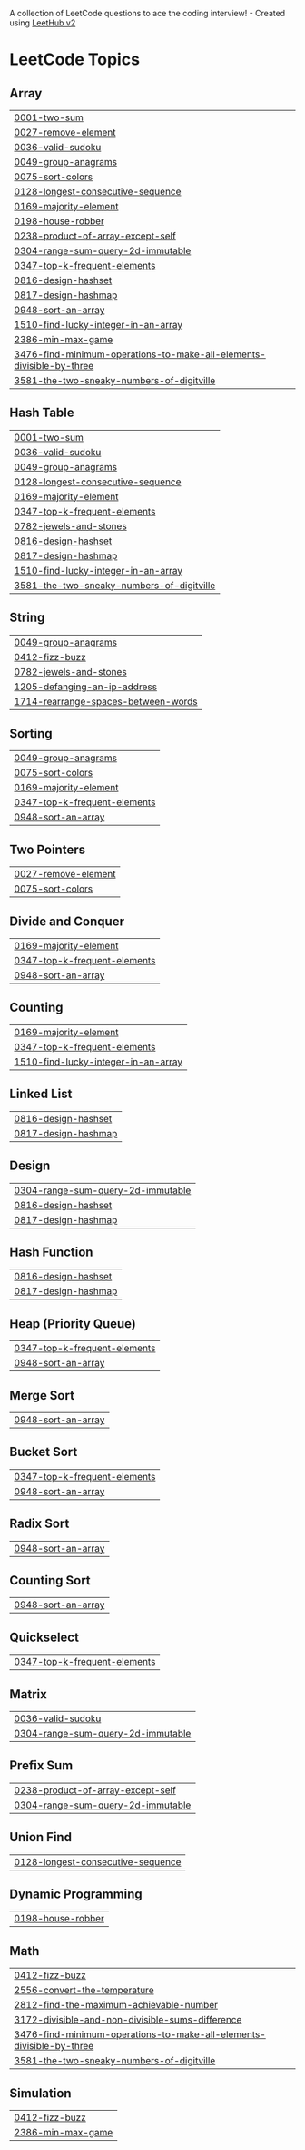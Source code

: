 A collection of LeetCode questions to ace the coding interview! - Created using [LeetHub v2](https://github.com/arunbhardwaj/LeetHub-2.0)
<!---LeetCode Topics Start-->
# LeetCode Topics
## Array
|  |
| ------- |
| [0001-two-sum](https://github.com/hamzaakmal98/DSA/tree/master/0001-two-sum) |
| [0027-remove-element](https://github.com/hamzaakmal98/DSA/tree/master/0027-remove-element) |
| [0036-valid-sudoku](https://github.com/hamzaakmal98/DSA/tree/master/0036-valid-sudoku) |
| [0049-group-anagrams](https://github.com/hamzaakmal98/DSA/tree/master/0049-group-anagrams) |
| [0075-sort-colors](https://github.com/hamzaakmal98/DSA/tree/master/0075-sort-colors) |
| [0128-longest-consecutive-sequence](https://github.com/hamzaakmal98/DSA/tree/master/0128-longest-consecutive-sequence) |
| [0169-majority-element](https://github.com/hamzaakmal98/DSA/tree/master/0169-majority-element) |
| [0198-house-robber](https://github.com/hamzaakmal98/DSA/tree/master/0198-house-robber) |
| [0238-product-of-array-except-self](https://github.com/hamzaakmal98/DSA/tree/master/0238-product-of-array-except-self) |
| [0304-range-sum-query-2d-immutable](https://github.com/hamzaakmal98/DSA/tree/master/0304-range-sum-query-2d-immutable) |
| [0347-top-k-frequent-elements](https://github.com/hamzaakmal98/DSA/tree/master/0347-top-k-frequent-elements) |
| [0816-design-hashset](https://github.com/hamzaakmal98/DSA/tree/master/0816-design-hashset) |
| [0817-design-hashmap](https://github.com/hamzaakmal98/DSA/tree/master/0817-design-hashmap) |
| [0948-sort-an-array](https://github.com/hamzaakmal98/DSA/tree/master/0948-sort-an-array) |
| [1510-find-lucky-integer-in-an-array](https://github.com/hamzaakmal98/DSA/tree/master/1510-find-lucky-integer-in-an-array) |
| [2386-min-max-game](https://github.com/hamzaakmal98/DSA/tree/master/2386-min-max-game) |
| [3476-find-minimum-operations-to-make-all-elements-divisible-by-three](https://github.com/hamzaakmal98/DSA/tree/master/3476-find-minimum-operations-to-make-all-elements-divisible-by-three) |
| [3581-the-two-sneaky-numbers-of-digitville](https://github.com/hamzaakmal98/DSA/tree/master/3581-the-two-sneaky-numbers-of-digitville) |
## Hash Table
|  |
| ------- |
| [0001-two-sum](https://github.com/hamzaakmal98/DSA/tree/master/0001-two-sum) |
| [0036-valid-sudoku](https://github.com/hamzaakmal98/DSA/tree/master/0036-valid-sudoku) |
| [0049-group-anagrams](https://github.com/hamzaakmal98/DSA/tree/master/0049-group-anagrams) |
| [0128-longest-consecutive-sequence](https://github.com/hamzaakmal98/DSA/tree/master/0128-longest-consecutive-sequence) |
| [0169-majority-element](https://github.com/hamzaakmal98/DSA/tree/master/0169-majority-element) |
| [0347-top-k-frequent-elements](https://github.com/hamzaakmal98/DSA/tree/master/0347-top-k-frequent-elements) |
| [0782-jewels-and-stones](https://github.com/hamzaakmal98/DSA/tree/master/0782-jewels-and-stones) |
| [0816-design-hashset](https://github.com/hamzaakmal98/DSA/tree/master/0816-design-hashset) |
| [0817-design-hashmap](https://github.com/hamzaakmal98/DSA/tree/master/0817-design-hashmap) |
| [1510-find-lucky-integer-in-an-array](https://github.com/hamzaakmal98/DSA/tree/master/1510-find-lucky-integer-in-an-array) |
| [3581-the-two-sneaky-numbers-of-digitville](https://github.com/hamzaakmal98/DSA/tree/master/3581-the-two-sneaky-numbers-of-digitville) |
## String
|  |
| ------- |
| [0049-group-anagrams](https://github.com/hamzaakmal98/DSA/tree/master/0049-group-anagrams) |
| [0412-fizz-buzz](https://github.com/hamzaakmal98/DSA/tree/master/0412-fizz-buzz) |
| [0782-jewels-and-stones](https://github.com/hamzaakmal98/DSA/tree/master/0782-jewels-and-stones) |
| [1205-defanging-an-ip-address](https://github.com/hamzaakmal98/DSA/tree/master/1205-defanging-an-ip-address) |
| [1714-rearrange-spaces-between-words](https://github.com/hamzaakmal98/DSA/tree/master/1714-rearrange-spaces-between-words) |
## Sorting
|  |
| ------- |
| [0049-group-anagrams](https://github.com/hamzaakmal98/DSA/tree/master/0049-group-anagrams) |
| [0075-sort-colors](https://github.com/hamzaakmal98/DSA/tree/master/0075-sort-colors) |
| [0169-majority-element](https://github.com/hamzaakmal98/DSA/tree/master/0169-majority-element) |
| [0347-top-k-frequent-elements](https://github.com/hamzaakmal98/DSA/tree/master/0347-top-k-frequent-elements) |
| [0948-sort-an-array](https://github.com/hamzaakmal98/DSA/tree/master/0948-sort-an-array) |
## Two Pointers
|  |
| ------- |
| [0027-remove-element](https://github.com/hamzaakmal98/DSA/tree/master/0027-remove-element) |
| [0075-sort-colors](https://github.com/hamzaakmal98/DSA/tree/master/0075-sort-colors) |
## Divide and Conquer
|  |
| ------- |
| [0169-majority-element](https://github.com/hamzaakmal98/DSA/tree/master/0169-majority-element) |
| [0347-top-k-frequent-elements](https://github.com/hamzaakmal98/DSA/tree/master/0347-top-k-frequent-elements) |
| [0948-sort-an-array](https://github.com/hamzaakmal98/DSA/tree/master/0948-sort-an-array) |
## Counting
|  |
| ------- |
| [0169-majority-element](https://github.com/hamzaakmal98/DSA/tree/master/0169-majority-element) |
| [0347-top-k-frequent-elements](https://github.com/hamzaakmal98/DSA/tree/master/0347-top-k-frequent-elements) |
| [1510-find-lucky-integer-in-an-array](https://github.com/hamzaakmal98/DSA/tree/master/1510-find-lucky-integer-in-an-array) |
## Linked List
|  |
| ------- |
| [0816-design-hashset](https://github.com/hamzaakmal98/DSA/tree/master/0816-design-hashset) |
| [0817-design-hashmap](https://github.com/hamzaakmal98/DSA/tree/master/0817-design-hashmap) |
## Design
|  |
| ------- |
| [0304-range-sum-query-2d-immutable](https://github.com/hamzaakmal98/DSA/tree/master/0304-range-sum-query-2d-immutable) |
| [0816-design-hashset](https://github.com/hamzaakmal98/DSA/tree/master/0816-design-hashset) |
| [0817-design-hashmap](https://github.com/hamzaakmal98/DSA/tree/master/0817-design-hashmap) |
## Hash Function
|  |
| ------- |
| [0816-design-hashset](https://github.com/hamzaakmal98/DSA/tree/master/0816-design-hashset) |
| [0817-design-hashmap](https://github.com/hamzaakmal98/DSA/tree/master/0817-design-hashmap) |
## Heap (Priority Queue)
|  |
| ------- |
| [0347-top-k-frequent-elements](https://github.com/hamzaakmal98/DSA/tree/master/0347-top-k-frequent-elements) |
| [0948-sort-an-array](https://github.com/hamzaakmal98/DSA/tree/master/0948-sort-an-array) |
## Merge Sort
|  |
| ------- |
| [0948-sort-an-array](https://github.com/hamzaakmal98/DSA/tree/master/0948-sort-an-array) |
## Bucket Sort
|  |
| ------- |
| [0347-top-k-frequent-elements](https://github.com/hamzaakmal98/DSA/tree/master/0347-top-k-frequent-elements) |
| [0948-sort-an-array](https://github.com/hamzaakmal98/DSA/tree/master/0948-sort-an-array) |
## Radix Sort
|  |
| ------- |
| [0948-sort-an-array](https://github.com/hamzaakmal98/DSA/tree/master/0948-sort-an-array) |
## Counting Sort
|  |
| ------- |
| [0948-sort-an-array](https://github.com/hamzaakmal98/DSA/tree/master/0948-sort-an-array) |
## Quickselect
|  |
| ------- |
| [0347-top-k-frequent-elements](https://github.com/hamzaakmal98/DSA/tree/master/0347-top-k-frequent-elements) |
## Matrix
|  |
| ------- |
| [0036-valid-sudoku](https://github.com/hamzaakmal98/DSA/tree/master/0036-valid-sudoku) |
| [0304-range-sum-query-2d-immutable](https://github.com/hamzaakmal98/DSA/tree/master/0304-range-sum-query-2d-immutable) |
## Prefix Sum
|  |
| ------- |
| [0238-product-of-array-except-self](https://github.com/hamzaakmal98/DSA/tree/master/0238-product-of-array-except-self) |
| [0304-range-sum-query-2d-immutable](https://github.com/hamzaakmal98/DSA/tree/master/0304-range-sum-query-2d-immutable) |
## Union Find
|  |
| ------- |
| [0128-longest-consecutive-sequence](https://github.com/hamzaakmal98/DSA/tree/master/0128-longest-consecutive-sequence) |
## Dynamic Programming
|  |
| ------- |
| [0198-house-robber](https://github.com/hamzaakmal98/DSA/tree/master/0198-house-robber) |
## Math
|  |
| ------- |
| [0412-fizz-buzz](https://github.com/hamzaakmal98/DSA/tree/master/0412-fizz-buzz) |
| [2556-convert-the-temperature](https://github.com/hamzaakmal98/DSA/tree/master/2556-convert-the-temperature) |
| [2812-find-the-maximum-achievable-number](https://github.com/hamzaakmal98/DSA/tree/master/2812-find-the-maximum-achievable-number) |
| [3172-divisible-and-non-divisible-sums-difference](https://github.com/hamzaakmal98/DSA/tree/master/3172-divisible-and-non-divisible-sums-difference) |
| [3476-find-minimum-operations-to-make-all-elements-divisible-by-three](https://github.com/hamzaakmal98/DSA/tree/master/3476-find-minimum-operations-to-make-all-elements-divisible-by-three) |
| [3581-the-two-sneaky-numbers-of-digitville](https://github.com/hamzaakmal98/DSA/tree/master/3581-the-two-sneaky-numbers-of-digitville) |
## Simulation
|  |
| ------- |
| [0412-fizz-buzz](https://github.com/hamzaakmal98/DSA/tree/master/0412-fizz-buzz) |
| [2386-min-max-game](https://github.com/hamzaakmal98/DSA/tree/master/2386-min-max-game) |
<!---LeetCode Topics End-->